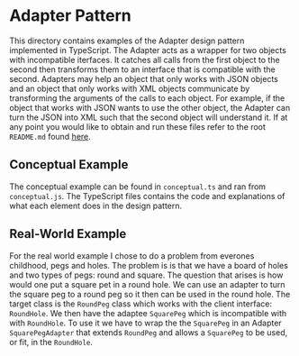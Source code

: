# Adapter Pattern
This directory contains examples of the Adapter design pattern implemented in TypeScript. The Adapter acts as a wrapper for two objects with incompatible iterfaces. It catches all calls from the first object to the second then transforms them to an interface that is compatible with the second. Adapters may help an object that only works with JSON objects and an object that only works with XML objects communicate by transforming the arguments of the calls to each object. For example, if the object that works with JSON wants to use the other object, the Adapter can turn the JSON into XML such that the second object will understand it. If at any point you would like to obtain and run these files refer to the root `README.md` found [here](../../).

## Conceptual Example
The conceptual example can be found in `conceptual.ts` and ran from `conceptual.js`. The TypeScript files contains the code and explanations of what each element does in the design pattern.

## Real-World Example
For the real world example I chose to do a problem from everones childhood, pegs and holes. The problem is is that we have a board of holes and two types of pegs: round and square. The question that arises is how would one put a square pet in a round hole. We can use an adapter to turn the square peg to a round peg so it then can be used in the round hole. The target class is the `RoundPeg` class which works with the client interface: `RoundHole`. We then have the adaptee `SquarePeg` which is incompatible with with `RoundHole`. To use it we have to wrap the the `SquarePeg` in an Adapter `SquarePegAdapter` that extends `RoundPeg` and allows a `SquarePeg` to be used, or fit, in the `RoundHole`.